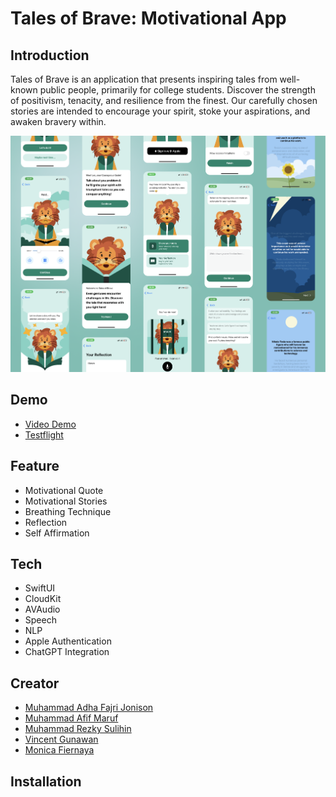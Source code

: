 # Tales of Brave: Motivational App
## Introduction
Tales of Brave is an application that presents inspiring tales from well-known public people, primarily for college students. Discover the strength of positivism, tenacity, and resilience from the finest. Our carefully chosen stories are intended to encourage your spirit, stoke your aspirations, and awaken bravery within.

<img src="https://github.com/PengabdiCodinganX/MC3/blob/main/shot.png" width="auto" height="auto" >


## Demo
- [Video Demo](https://firebasestorage.googleapis.com/v0/b/muhammad-adha-fajri-portfolio.appspot.com/o/projects%2FTalesOfBrave.mp4?alt=media&token=2ef52e8f-3ebc-43ba-9222-9ae83813f1a8)
- [Testflight](https://testflight.apple.com/join/i14NYOE1)

## Feature
- Motivational Quote
- Motivational Stories
- Breathing Technique
- Reflection
- Self Affirmation

## Tech
- SwiftUI
- CloudKit
- AVAudio
- Speech
- NLP
- Apple Authentication
- ChatGPT Integration

## Creator
- [Muhammad Adha Fajri Jonison](https://github.com/adhafajri)
- [Muhammad Afif Maruf](https://github.com/marufboy)
- [Muhammad Rezky Sulihin](https://github.com/mrezkys)
- [Vincent Gunawan](https://github.com/maskedEnigma)
- [Monica Fiernaya](https://github.com/monicanaya)

## Installation
